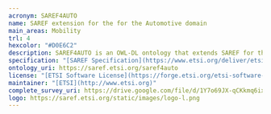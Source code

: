 ```yaml
--- 
acronym: SAREF4AUTO
name: SAREF extension for the for the Automotive domain
main_areas: Mobility
trl: 4
hexcolor: "#D0E6C2"
description: SAREF4AUTO is an OWL-DL ontology that extends SAREF for the Automotive domain. SAREF4AUTO currently focuses on three examples, which are the "Platooning", "Automated Valet Parking (AVP)" and "Vehicle environment with Vulnerable Road Users (VRU)" use cases. Various other examples exist in the Automotive domain. As all the SAREF ontologies, SAREF4AUTO is a dynamic semantic model that is meant to evolve over time.
specification: "[SAREF Specification](https://www.etsi.org/deliver/etsi_ts/103400_103499/10341007/01.01.01_60/ts_10341007v010101p.pdf)"
ontology_uri: https://saref.etsi.org/saref4auto
license: "[ETSI Software License](https://forge.etsi.org/etsi-software-license)"
maintainer: "[ETSI](http://www.etsi.org)"
complete_survey_uri: https://drive.google.com/file/d/1Y7o69JX-qCKkmq6ixoiWWffYv_qTHf2T/view
logo: https://saref.etsi.org/static/images/logo-l.png
--- 
```


